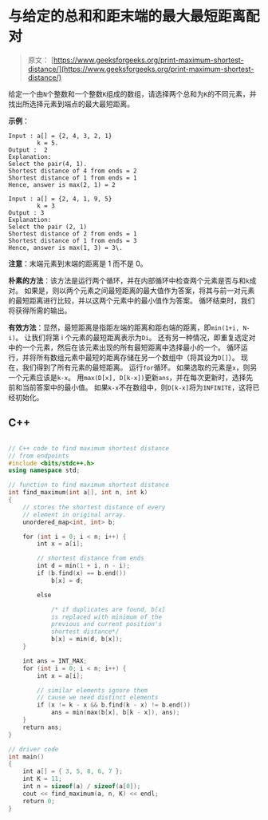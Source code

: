 # 与给定的总和和距末端的最大最短距离配对

> 原文： [https://www.geeksforgeeks.org/print-maximum-shortest-distance/](https://www.geeksforgeeks.org/print-maximum-shortest-distance/)

给定一个由`N`个整数和一个整数`K`组成的数组，请选择两个总和为`K`的不同元素，并找出所选择元素到端点的最大最短距离。

**示例**：

```
Input : a[] = {2, 4, 3, 2, 1}
        k = 5.
Output :  2
Explanation:
Select the pair(4, 1). 
Shortest distance of 4 from ends = 2
Shortest distance of 1 from ends = 1
Hence, answer is max(2, 1) = 2      

Input : a[] = {2, 4, 1, 9, 5}
        k = 3
Output : 3
Explanation:
Select the pair (2, 1)
Shortest distance of 2 from ends = 1
Shortest distance of 1 from ends = 3
Hence, answer is max(1, 3) = 3\. 

```

**注意**：末端元素到末端的距离是 1 而不是 0。



**朴素的方法**：该方法是运行两个循环，并在内部循环中检查两个元素是否与和`k`成对。 如果是，则以两个元素之间最短距离的最大值作为答案，将其与前一对元素的最短距离进行比较，并以这两个元素中的最小值作为答案。 循环结束时，我们将获得所需的输出。

**有效方法**：显然，最短距离是指距左端的距离和距右端的距离，即`min(1+i, N-i)`。 让我们将第 i 个元素的最短距离表示为`Di`。 还有另一种情况，即重复选定对中的一个元素，然后在该元素出现的所有最短距离中选择最小的一个。 循环运行，并将所有数组元素中最短的距离存储在另一个数组中（将其设为`D[]`）。 现在，我们得到了所有元素的最短距离。
运行`for`循环。 如果选取的元素是`x`，则另一个元素应该是`k-x`。 用`max(D[x], D[k-x])`更新`ans`，并在每次更新时，选择先前和当前答案中的最小值。 如果`k-x`不在数组中，则`D[k-x]`将为`INFINITE`，这将已经初始化。

## C++ 

```cpp

// C++ code to find maximum shortest distance  
// from endpoints 
#include <bits/stdc++.h> 
using namespace std; 

// function to find maximum shortest distance 
int find_maximum(int a[], int n, int k) 
{    
    // stores the shortest distance of every  
    // element in original array. 
    unordered_map<int, int> b; 

    for (int i = 0; i < n; i++) { 
        int x = a[i]; 

        // shortest distance from ends 
        int d = min(1 + i, n - i);  
        if (b.find(x) == b.end()) 
            b[x] = d;   

        else

            /* if duplicates are found, b[x]  
            is replaced with minimum of the 
            previous and current position's 
            shortest distance*/
            b[x] = min(d, b[x]);  
    } 

    int ans = INT_MAX; 
    for (int i = 0; i < n; i++) { 
        int x = a[i]; 

        // similar elements ignore them  
        // cause we need distinct elements     
        if (x != k - x && b.find(k - x) != b.end())          
            ans = min(max(b[x], b[k - x]), ans);         
    } 
    return ans; 
} 

// driver code 
int main() 
{ 
    int a[] = { 3, 5, 8, 6, 7 }; 
    int K = 11; 
    int n = sizeof(a) / sizeof(a[0]); 
    cout << find_maximum(a, n, K) << endl; 
    return 0; 
} 

```